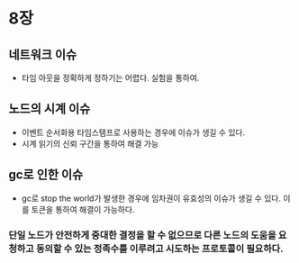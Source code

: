 # 8장

## 네트워크 이슈
- 타임 아웃을 정확하게 정하기는 어렵다. 실험을 통하여.

## 노드의 시계 이슈
- 이벤트 순서화용 타임스탬프로 사용하는 경우에 이슈가 생길 수 있다.
- 시계 읽기의 신뢰 구간을 통하여 해결 가능

## gc로 인한 이슈
- gc로 stop the world가 발생한 경우에 임차권이 유효성의 이슈가 생길 수 있다. 이를 토큰을 통하여 해결이 가능하다.


### 단일 노드가 안전하게 중대한 결정을 할 수 없으므로 다른 노드의 도움을 요청하고 동의할 수 있는 정족수를 이루려고 시도하는 프로토콜이 필요하다.